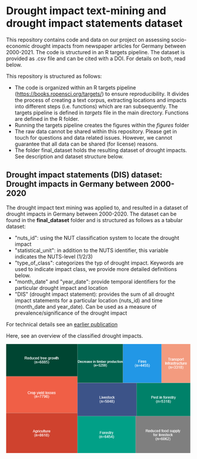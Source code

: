 # Drought impact text-mining and drought impact statements dataset

This repository contains code and data on our project on assessing socio-economic drought impacts from newspaper articles for Germany between 2000-2021. The code is structured in an R targets pipeline. The dataset is provided as .csv file and can be cited with a DOI. For details on both, read below. 



This repository is structured as follows: 
* The code is organized within an R targets pipeline (https://books.ropensci.org/targets/) to ensure reproducibility. It divides the process of creating a text corpus, extracting locations and impacts into different steps (i.e. functions) which are ran subsequently. The targets pipeline is defined in _targets_ file in the main directory. Functions are defined in the R folder. 
* Running the targets pipeline creates the figures within the _figures_ folder
* The raw data cannot be shared within this repository. Please get in touch for questions and data related issues. However, we cannot guarantee that all data can be shared (for license) reasons.
* The folder final_dataset holds the resulting dataset of drought impacts. See description and dataset structure below.




## Drought impact statements (DIS) dataset: Drought impacts in Germany between 2000-2020

The drought impact text mining was applied to, and resulted in a dataset of drought impacts in Germany between 2000-2020. The dataset can be found in the __final_dataset__ folder and is structured as follows as a tabular dataset:
  *  "nuts_id": using the NUT classification system to locate the drought impact   
  *  "statistical_unit": in addition to the NUTS identifier, this variable indicates the NUTS-level (1/2/3)   
  *  "type_of_class": categorizes the typ of drought impact. Keywords are used to indicate impact class, we provide more detailed definitions below.
  *   "month_date" and "year_date": provide temporal identifiers for the particular drought impact and location
  *   "DIS" (drought impact statement): provides the sum of all drought impact statements for a particular location (nuts_id) and time (month_date and year_date). Can be used as a measure of prevalence/significance of the drought impact
 
 For technical details see an [earlier publication](https://www.researchgate.net/publication/360800015_Automatized_Drought_Impact_Detection_Using_Natural_Language_Processing?_sg%5B0%5D=8RFnqslBDSZ10bDUmoZPWykBA9khIGGtTqevudh8UigKtV8RKjw2x5SpfrtEJ5ZBPkUdc-v_MbZDa-fQdhmr7PuKVwydpIl6C2JzcLzV.p1izrHFCU59sWdhOcfXxMY8IXXHLpfpAsYriNw3PUV7jLXHMUn18SFrYvKszpP7aFz6POYTw6Q5vy7O_KxC4mA)
 

 
 Here, see an overview of the classified drought impacts.
 
![alt text](https://github.com/jansodoge/drought-impact-text-mining/blob/main/figures/tmp_impact_class_overview.png)
